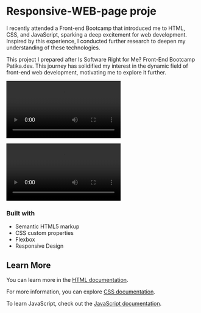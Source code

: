# Responsive-WEB-page proje

I recently attended a Front-end Bootcamp that introduced me to HTML, CSS, and JavaScript, sparking a deep excitement for web development. Inspired by this experience, I conducted further research to deepen my understanding of these technologies.

This project I prepared after Is Software Right for Me? Front-End Bootcamp Patika.dev. This journey has solidified my interest in the dynamic field of front-end web development, motivating me to explore it further.

<video controls src="Document - Google Chrome 2024-03-09 18-41-21.mp4" title="Title"></video>

<video controls src="Document - Google Chrome 2024-03-09 21-43-30.mp4" title="Title"></video>

### Built with

- Semantic HTML5 markup
- CSS custom properties
- Flexbox
- Responsive Design

## Learn More

You can learn more in the [HTML documentation](https://developer.mozilla.org/en-US/docs/Web/HTML).

For more information, you can explore [CSS documentation](https://developer.mozilla.org/en-US/docs/Web/CSS).

To learn JavaScript, check out the [JavaScript documentation](https://developer.mozilla.org/en-US/docs/Learn/JavaScript).
